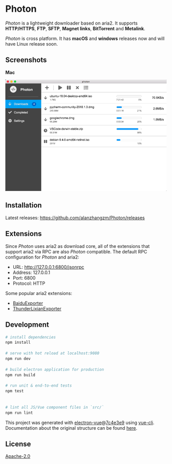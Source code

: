 # Photon

*Photon* is a lightweight downloader based on aria2. It supports **HTTP/HTTPS**, **FTP**, **SFTP**, **Magnet links**, **BitTorrent** and **Metalink**.

*Photon* is cross platform. It has **macOS** and **windows** releases now and will have Linux release soon.


## Screenshots

**Mac**

![mac](screenshot/mac.png)


## Installation

Latest releases: https://github.com/alanzhangzm/Photon/releases


## Extensions

Since *Photon* uses aria2 as download core, all of the extensions that support aria2 via RPC are also *Photon* compatible.
The default RPC configuration for *Photon* and aria2:
- URL: http://127.0.0.1:6800/jsonrpc
- Address: 127.0.0.1
- Port: 6800
- Protocol: HTTP

Some popular aria2 extensions:
- [BaiduExporter](https://github.com/acgotaku/BaiduExporter)
- [ThunderLixianExporter](https://github.com/binux/ThunderLixianExporter)


## Development

``` bash
# install dependencies
npm install

# serve with hot reload at localhost:9080
npm run dev

# build electron application for production
npm run build

# run unit & end-to-end tests
npm test


# lint all JS/Vue component files in `src/`
npm run lint

```

This project was generated with [electron-vue](https://github.com/SimulatedGREG/electron-vue)@[7c4e3e9](https://github.com/SimulatedGREG/electron-vue/tree/7c4e3e90a772bd4c27d2dd4790f61f09bae0fcef) using [vue-cli](https://github.com/vuejs/vue-cli). Documentation about the original structure can be found [here](https://simulatedgreg.gitbooks.io/electron-vue/content/index.html).


## License
[Apache-2.0](https://github.com/alanzhangzm/Photon/blob/master/LICENSE)
